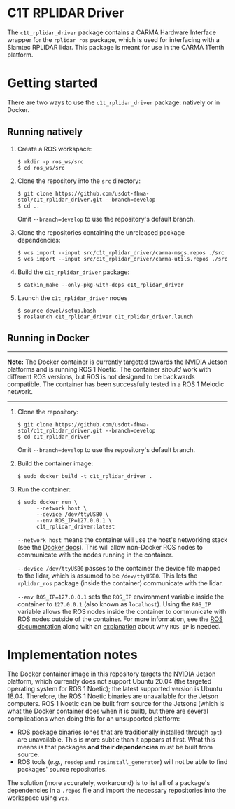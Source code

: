 # C1T RPLIDAR Driver

The `c1t_rplidar_driver` package contains a CARMA Hardware Interface wrapper for the `rplidar_ros` package, which is
used for interfacing with a Slamtec RPLIDAR lidar. This package is meant for use in the CARMA 1Tenth platform.

# Getting started

There are two ways to use the `c1t_rplidar_driver` package: natively or in Docker.

## Running natively

1. Create a ROS workspace:
   ```shell
   $ mkdir -p ros_ws/src
   $ cd ros_ws/src
   ```

2. Clone the repository into the `src` directory:
   ```shell
   $ git clone https://github.com/usdot-fhwa-stol/c1t_rplidar_driver.git --branch=develop
   $ cd ..
   ```
   Omit `--branch=develop` to use the repository's default branch.

3. Clone the repositories containing the unreleased package dependencies:
   ```shell
   $ vcs import --input src/c1t_rplidar_driver/carma-msgs.repos ./src
   $ vcs import --input src/c1t_rplidar_driver/carma-utils.repos ./src
   ```

4. Build the `c1t_rplidar_driver` package:
   ```shell
   $ catkin_make --only-pkg-with-deps c1t_rplidar_driver
   ```

5. Launch the `c1t_rplidar_driver` nodes
   ```shell
   $ source devel/setup.bash
   $ roslaunch c1t_rplidar_driver c1t_rplidar_driver.launch
   ```

## Running in Docker

---

**Note:** The Docker container is currently targeted towards the [NVIDIA Jetson](
https://www.nvidia.com/en-us/autonomous-machines/embedded-systems/) platforms and is running ROS 1 Noetic. The 
container *should* work with different ROS versions, but ROS is not designed to be backwards compatible. The container
has been successfully tested in a ROS 1 Melodic network.

---

1. Clone the repository:
   ```shell
   $ git clone https://github.com/usdot-fhwa-stol/c1t_rplidar_driver.git --branch=develop
   $ cd c1t_rplidar_driver
   ```
   Omit `--branch=develop` to use the repository's default branch.

2. Build the container image:
   ```shell
   $ sudo docker build -t c1t_rplidar_driver .
   ```

3. Run the container:
   ```shell
   $ sudo docker run \
         --network host \
         --device /dev/ttyUSB0 \
         --env ROS_IP=127.0.0.1 \
         c1t_rplidar_driver:latest
   ```
   `--network host` means the container will use the host's networking stack (see the [Docker docs](
   https://docs.docker.com/network/host/)). This will allow non-Docker ROS nodes to communicate with the nodes running 
   in the container. 
   
   `--device /dev/ttyUSB0` passes to the container the device file mapped to the lidar, which is assumed to be 
   `/dev/ttyUSB0`. This lets the `rplidar_ros` package (inside the container) communicate with the lidar.
   
   `--env ROS_IP=127.0.0.1` sets the `ROS_IP` environment variable inside the container to `127.0.0.1` (also known
   as `localhost`). Using the `ROS_IP` variable allows the ROS nodes inside the container to communicate with ROS nodes
   outside of the container. For more information, see the [ROS documentation](
   http://wiki.ros.org/ROS/EnvironmentVariables#ROS_IP.2FROS_HOSTNAME) along with an [explanation](
   https://answers.ros.org/question/225276/what-the-ros_ip-for/) about why `ROS_IP` is needed.

# Implementation notes

The Docker container image in this repository targets the [NVIDIA Jetson](
https://www.nvidia.com/en-us/autonomous-machines/embedded-systems/) platform, which currently does not support
Ubuntu 20.04 (the targeted operating system for ROS 1 Noetic); the latest supported version is Ubuntu 18.04. Therefore,
the ROS 1 Noetic binaries are unavailable for the Jetson computers. ROS 1 Noetic can be built from source for
the Jetsons (which is what the Docker container does when it is built), but there are several complications when doing
this for an unsupported platform:

* ROS package binaries (ones that are traditionally installed through `apt`) are unavailable. This is more subtle than
  it appears at first. What this means is that packages **and their dependencies** must be built from source.
* ROS tools (_e.g.,_ `rosdep` and `rosinstall_generator`) will not be able to find packages' source repositories.

The solution (more accurately, workaround) is to list all of a package's dependencies in a `.repos` file and import
the necessary repositories into the workspace using `vcs`.
